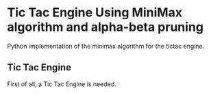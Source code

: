 # Tic Tac Engine Using MiniMax algorithm and alpha-beta pruning

Python implementation of the minimax algorithm for the tictac engine.

## Tic Tac Engine

First of all, a Tic Tac Engine is needed.
